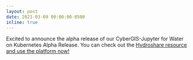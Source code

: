 ```yaml
---
layout: post
date: 2021-03-09 00:00:00-0500
inline: true
---
```


Excited to announce the alpha release of our CyberGIS-Jupyter for Water on Kubernetes Alpha Release. You can check out the [Hydroshare resource and use the platform now!](https://www.hydroshare.org/resource/e9686eadd4474b6587d83d9330d25854/)
